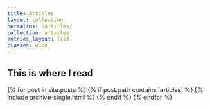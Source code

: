 ```yaml
---
title: Articles
layout: collection
permalink: /articles/
collection: articles
entries_layout: list
classes: wide
---
```


## This is where I read

{% for post in site.posts %}
  {% if post.path contains 'articles' %}
     {% include archive-single.html %}
  {% endif %}
{% endfor %} 